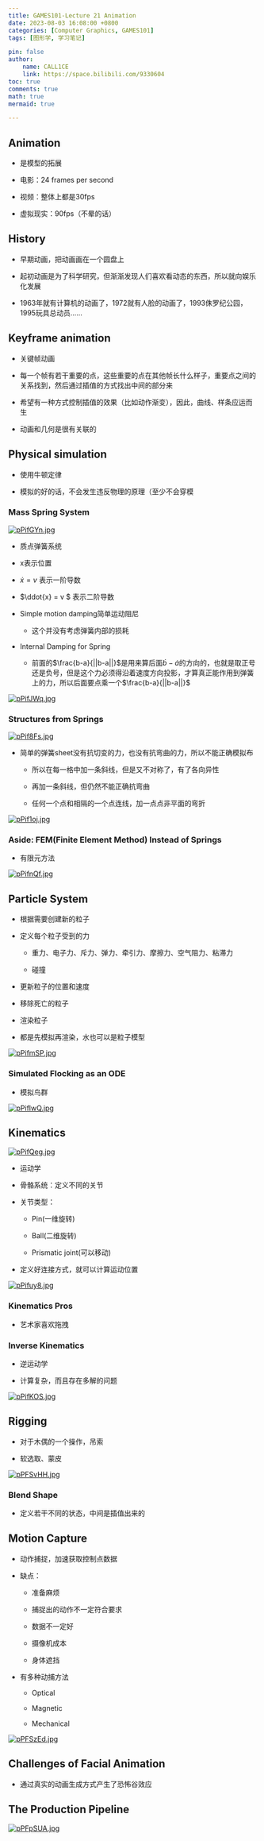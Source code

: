 ```yaml
---
title: GAMES101-Lecture 21 Animation
date: 2023-08-03 16:08:00 +0800
categories: [Computer Graphics, GAMES101]
tags: [图形学, 学习笔记]

pin: false
author: 
    name: CALL1CE
    link: https://space.bilibili.com/9330604
toc: true
comments: true
math: true
mermaid: true

---
```


## Animation

* 是模型的拓展

* 电影：24 frames per second

* 视频：整体上都是30fps

* 虚拟现实：90fps（不晕的话）

## History

* 早期动画，把动画画在一个圆盘上

* 起初动画是为了科学研究，但渐渐发现人们喜欢看动态的东西，所以就向娱乐化发展

* 1963年就有计算机的动画了，1972就有人脸的动画了，1993侏罗纪公园，1995玩具总动员......

## Keyframe animation

* 关键帧动画

* 每一个帧有若干重要的点，这些重要的点在其他帧长什么样子，重要点之间的关系找到，然后通过插值的方式找出中间的部分来

* 希望有一种方式控制插值的效果（比如动作渐变），因此，曲线、样条应运而生

* 动画和几何是很有关联的

## Physical simulation

* 使用牛顿定律

* 模拟的好的话，不会发生违反物理的原理（至少不会穿模

### Mass Spring System

[![pPifGYn.jpg](https://s1.ax1x.com/2023/08/03/pPifGYn.jpg)](https://imgse.com/i/pPifGYn)

* 质点弹簧系统

* x表示位置

* $\dot{x} = v$ 表示一阶导数 

* $\ddot{x} = v $ 表示二阶导数

* Simple motion damping简单运动阻尼
  
  * 这个并没有考虑弹簧内部的损耗

* Internal Damping for Spring
  
  * 前面的$\frac{b-a}{||b-a||}$是用来算后面$\dot{b}-\dot{a}$的方向的，也就是取正号还是负号，但是这个力必须得沿着速度方向投影，才算真正能作用到弹簧上的力，所以后面要点乘一个$\frac{b-a}{||b-a||}$

[![pPifJWq.jpg](https://s1.ax1x.com/2023/08/03/pPifJWq.jpg)](https://imgse.com/i/pPifJWq)

### Structures from Springs

[![pPif8Fs.jpg](https://s1.ax1x.com/2023/08/03/pPif8Fs.jpg)](https://imgse.com/i/pPif8Fs)

* 简单的弹簧sheet没有抗切变的力，也没有抗弯曲的力，所以不能正确模拟布
  
  * 所以在每一格中加一条斜线，但是又不对称了，有了各向异性
  
  * 再加一条斜线，但仍然不能正确抗弯曲
  
  * 任何一个点和相隔的一个点连线，加一点点非平面的弯折

[![pPif1oj.jpg](https://s1.ax1x.com/2023/08/03/pPif1oj.jpg)](https://imgse.com/i/pPif1oj)

### Aside: FEM(Finite Element Method) Instead of Springs

* 有限元方法

[![pPifnQf.jpg](https://s1.ax1x.com/2023/08/03/pPifnQf.jpg)](https://imgse.com/i/pPifnQf)

## Particle System

* 根据需要创建新的粒子

* 定义每个粒子受到的力
  
  * 重力、电子力、斥力、弹力、牵引力、摩擦力、空气阻力、粘滞力
  
  * 碰撞

* 更新粒子的位置和速度

* 移除死亡的粒子

* 渲染粒子

* 都是先模拟再渲染，水也可以是粒子模型

[![pPifmSP.jpg](https://s1.ax1x.com/2023/08/03/pPifmSP.jpg)](https://imgse.com/i/pPifmSP)

### Simulated Flocking as an ODE

* 模拟鸟群

[![pPiflwQ.jpg](https://s1.ax1x.com/2023/08/03/pPiflwQ.jpg)](https://imgse.com/i/pPiflwQ)

## Kinematics

[![pPifQeg.jpg](https://s1.ax1x.com/2023/08/03/pPifQeg.jpg)](https://imgse.com/i/pPifQeg)

* 运动学

* 骨骼系统：定义不同的关节

* 关节类型：
  
  * Pin(一维旋转)
  
  * Ball(二维旋转)
  
  * Prismatic joint(可以移动)

* 定义好连接方式，就可以计算运动位置

[![pPifuy8.jpg](https://s1.ax1x.com/2023/08/03/pPifuy8.jpg)](https://imgse.com/i/pPifuy8)

### Kinematics Pros

* 艺术家喜欢拖拽

### Inverse Kinematics

* 逆运动学

* 计算复杂，而且存在多解的问题

[![pPifKOS.jpg](https://s1.ax1x.com/2023/08/03/pPifKOS.jpg)](https://imgse.com/i/pPifKOS)

## Rigging

* 对于木偶的一个操作，吊索

* 软选取、蒙皮

[![pPFSvHH.jpg](https://s1.ax1x.com/2023/08/03/pPFSvHH.jpg)](https://imgse.com/i/pPFSvHH)

### Blend Shape

* 定义若干不同的状态，中间是插值出来的

## Motion Capture

* 动作捕捉，加速获取控制点数据

* 缺点：
  
  * 准备麻烦
  
  * 捕捉出的动作不一定符合要求
  
  * 数据不一定好
  
  * 摄像机成本
  
  * 身体遮挡

* 有多种动捕方法
  
  * Optical
  
  * Magnetic
  
  * Mechanical

[![pPFSzEd.jpg](https://s1.ax1x.com/2023/08/03/pPFSzEd.jpg)](https://imgse.com/i/pPFSzEd)

## Challenges of Facial Animation

* 通过真实的动画生成方式产生了恐怖谷效应

## The Production Pipeline

[![pPFpSUA.jpg](https://s1.ax1x.com/2023/08/03/pPFpSUA.jpg)](https://imgse.com/i/pPFpSUA)
